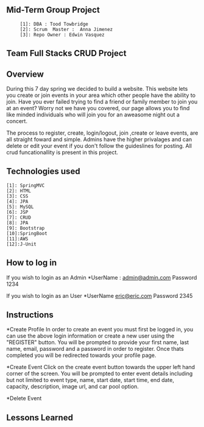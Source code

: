 ## Mid-Term Group Project
         [1]: DBA : Tood Towbridge                
         [2]: Scrum  Master :  Anna Jimenez            
         [3]: Repo Owner : Edwin Vasquez
## Team Full Stacks CRUD Project




## Overview

During this 7 day spring we decided to build a website. This website lets you create or join events in your area which other people have the ability to join. Have you ever failed trying to find a friend or family member to join you at an event? Worry not we have you covered, our page allows you to find like minded individuals who will join you for an aweasome night out a concert.

The process to register, create, login/logout, join ,create or leave events, are all straight foward and simple. Admins have the higher privalages and can delete or edit your event if you don't follow the guideslines for posting. All crud funcationallity is present in this project.

## Technologies used
    [1]: SpringMVC                
    [2]: HTML            
    [3]: CSS
    [4]: JPA                
    [5]: MySQL            
    [6]: JSP
    [7]: CRUD
    [8]: JPA                
    [9]: Bootstrap            
    [10]:SpringBoot
    [11]:AWS
    [12]:J-Unit
    
## How to log in

If you wish to login as an Admin
*UserName : admin@admin.com Password   1234

If you wish to login as an User
*UserName eric@eric.com Password 2345

## Instructions 
*Create Profile
In order to create an event you must first be logged in, you can use the above login information or create a new user using the "REGISTER" button. You will be prompted to provide your first name, last name, email, password and a password in order to register. Once thats completed you will be redirected towards your profile page.

*Create Event
Click on the create event button towards the upper left hand corner of the screen. You will be prompted to enter event details including but not limited to event type, name, start date, start time, end date, capacity, description, image url, and car pool option.

*Delete Event 

## Lessons Learned

